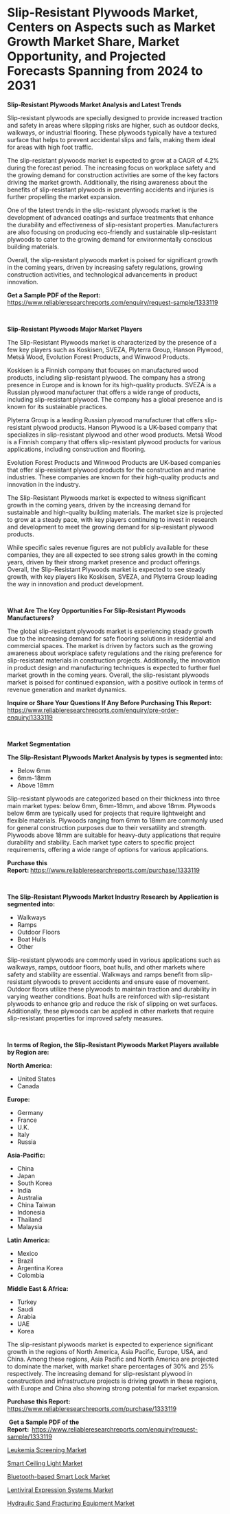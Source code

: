<p><h1>Slip-Resistant Plywoods Market, Centers on Aspects such as Market Growth Market Share, Market Opportunity, and Projected Forecasts Spanning from 2024 to 2031</h1></p><p><strong>Slip-Resistant Plywoods Market Analysis and Latest Trends</strong></p>
<p><p>Slip-resistant plywoods are specially designed to provide increased traction and safety in areas where slipping risks are higher, such as outdoor decks, walkways, or industrial flooring. These plywoods typically have a textured surface that helps to prevent accidental slips and falls, making them ideal for areas with high foot traffic.</p><p>The slip-resistant plywoods market is expected to grow at a CAGR of 4.2% during the forecast period. The increasing focus on workplace safety and the growing demand for construction activities are some of the key factors driving the market growth. Additionally, the rising awareness about the benefits of slip-resistant plywoods in preventing accidents and injuries is further propelling the market expansion.</p><p>One of the latest trends in the slip-resistant plywoods market is the development of advanced coatings and surface treatments that enhance the durability and effectiveness of slip-resistant properties. Manufacturers are also focusing on producing eco-friendly and sustainable slip-resistant plywoods to cater to the growing demand for environmentally conscious building materials.</p><p>Overall, the slip-resistant plywoods market is poised for significant growth in the coming years, driven by increasing safety regulations, growing construction activities, and technological advancements in product innovation.</p></p>
<p><strong>Get a Sample PDF of the Report:&nbsp;</strong> <a href="https://www.reliableresearchreports.com/enquiry/request-sample/1333119">https://www.reliableresearchreports.com/enquiry/request-sample/1333119</a></p>
<p>&nbsp;</p>
<p><strong>Slip-Resistant Plywoods Major Market Players</strong></p>
<p><p>The Slip-Resistant Plywoods market is characterized by the presence of a few key players such as Koskisen, SVEZA, Plyterra Group, Hanson Plywood, Metsä Wood, Evolution Forest Products, and Winwood Products. </p><p>Koskisen is a Finnish company that focuses on manufactured wood products, including slip-resistant plywood. The company has a strong presence in Europe and is known for its high-quality products. SVEZA is a Russian plywood manufacturer that offers a wide range of products, including slip-resistant plywood. The company has a global presence and is known for its sustainable practices.</p><p>Plyterra Group is a leading Russian plywood manufacturer that offers slip-resistant plywood products. Hanson Plywood is a UK-based company that specializes in slip-resistant plywood and other wood products. Metsä Wood is a Finnish company that offers slip-resistant plywood products for various applications, including construction and flooring.</p><p>Evolution Forest Products and Winwood Products are UK-based companies that offer slip-resistant plywood products for the construction and marine industries. These companies are known for their high-quality products and innovation in the industry.</p><p>The Slip-Resistant Plywoods market is expected to witness significant growth in the coming years, driven by the increasing demand for sustainable and high-quality building materials. The market size is projected to grow at a steady pace, with key players continuing to invest in research and development to meet the growing demand for slip-resistant plywood products.</p><p>While specific sales revenue figures are not publicly available for these companies, they are all expected to see strong sales growth in the coming years, driven by their strong market presence and product offerings. Overall, the Slip-Resistant Plywoods market is expected to see steady growth, with key players like Koskisen, SVEZA, and Plyterra Group leading the way in innovation and product development.</p></p>
<p>&nbsp;</p>
<p><strong>What Are The Key Opportunities For Slip-Resistant Plywoods Manufacturers?</strong></p>
<p><p>The global slip-resistant plywoods market is experiencing steady growth due to the increasing demand for safe flooring solutions in residential and commercial spaces. The market is driven by factors such as the growing awareness about workplace safety regulations and the rising preference for slip-resistant materials in construction projects. Additionally, the innovation in product design and manufacturing techniques is expected to further fuel market growth in the coming years. Overall, the slip-resistant plywoods market is poised for continued expansion, with a positive outlook in terms of revenue generation and market dynamics.</p></p>
<p><strong>Inquire or Share Your Questions If Any Before Purchasing This Report:</strong> <a href="https://www.reliableresearchreports.com/enquiry/pre-order-enquiry/1333119">https://www.reliableresearchreports.com/enquiry/pre-order-enquiry/1333119</a></p>
<p>&nbsp;</p>
<p><strong>Market Segmentation</strong></p>
<p><strong>The Slip-Resistant Plywoods Market Analysis by types is segmented into:</strong></p>
<p><ul><li>Below 6mm</li><li>6mm-18mm</li><li>Above 18mm</li></ul></p>
<p><p>Slip-resistant plywoods are categorized based on their thickness into three main market types: below 6mm, 6mm-18mm, and above 18mm. Plywoods below 6mm are typically used for projects that require lightweight and flexible materials. Plywoods ranging from 6mm to 18mm are commonly used for general construction purposes due to their versatility and strength. Plywoods above 18mm are suitable for heavy-duty applications that require durability and stability. Each market type caters to specific project requirements, offering a wide range of options for various applications.</p></p>
<p><strong>Purchase this Report:&nbsp;</strong><a href="https://www.reliableresearchreports.com/purchase/1333119">https://www.reliableresearchreports.com/purchase/1333119</a></p>
<p>&nbsp;</p>
<p><strong>The Slip-Resistant Plywoods Market Industry Research by Application is segmented into:</strong></p>
<p><ul><li>Walkways</li><li>Ramps</li><li>Outdoor Floors</li><li>Boat Hulls</li><li>Other</li></ul></p>
<p><p>Slip-resistant plywoods are commonly used in various applications such as walkways, ramps, outdoor floors, boat hulls, and other markets where safety and stability are essential. Walkways and ramps benefit from slip-resistant plywoods to prevent accidents and ensure ease of movement. Outdoor floors utilize these plywoods to maintain traction and durability in varying weather conditions. Boat hulls are reinforced with slip-resistant plywoods to enhance grip and reduce the risk of slipping on wet surfaces. Additionally, these plywoods can be applied in other markets that require slip-resistant properties for improved safety measures.</p></p>
<p>&nbsp;</p>
<p><strong>In terms of Region, the Slip-Resistant Plywoods Market Players available by Region are:</strong></p>
<p>
    <p> <strong> North America: </strong>
        <ul>
            <li>United States</li>
            <li>Canada</li>
        </ul>
        </p> 
    <p> <strong> Europe: </strong>
        <ul>
            <li>Germany</li>
            <li>France</li>
            <li>U.K.</li>
            <li>Italy</li>
            <li>Russia</li>
        </ul>
        </p> 
    <p> <strong> Asia-Pacific: </strong>
        <ul>
            <li>China</li>
            <li>Japan</li>
            <li>South Korea</li>
            <li>India</li>
            <li>Australia</li>
            <li>China Taiwan</li>
            <li>Indonesia</li>
            <li>Thailand</li>
            <li>Malaysia</li>
        </ul>
        </p> 
    <p> <strong> Latin America: </strong>
        <ul>
            <li>Mexico</li>
            <li>Brazil</li>
            <li>Argentina Korea</li>
            <li>Colombia</li>
        </ul>
        </p> 
    <p> <strong> Middle East & Africa: </strong>
        <ul>
            <li>Turkey</li>
            <li>Saudi</li>
            <li>Arabia</li>
            <li>UAE</li>
            <li>Korea</li>
        </ul>
    </p>
    </p>
<p><p>The slip-resistant plywoods market is expected to experience significant growth in the regions of North America, Asia Pacific, Europe, USA, and China. Among these regions, Asia Pacific and North America are projected to dominate the market, with market share percentages of 30% and 25% respectively. The increasing demand for slip-resistant plywood in construction and infrastructure projects is driving growth in these regions, with Europe and China also showing strong potential for market expansion.</p></p>
<p><strong>Purchase this Report: </strong><a href="https://www.reliableresearchreports.com/purchase/1333119">https://www.reliableresearchreports.com/purchase/1333119</a></p>
<p>&nbsp;<strong>Get a Sample PDF of the Report:&nbsp;&nbsp;</strong><a href="https://www.reliableresearchreports.com/enquiry/request-sample/1333119">https://www.reliableresearchreports.com/enquiry/request-sample/1333119</a></p>
<p><strong></strong></p>
<p><p><a href="https://medium.com/@madelynhowe_34212/analyzing-leukemia-screening-market-global-industry-perspective-and-forecast-2024-to-2031-fcf8060e8219">Leukemia Screening Market</a></p><p><a href="https://medium.com/@ameliahaleyi77567/smart-ceiling-light-market-outlook-industry-overview-and-forecast-2024-to-2031-55060fb3483e">Smart Ceiling Light Market</a></p><p><a href="https://issuu.com/reportprime-2/docs/bluetooth-based-smart-lock-market-size-2030.pptx">Bluetooth-based Smart Lock Market</a></p><p><a href="https://medium.com/@madelynhowe_34212/lentiviral-expression-systems-market-trends-forecast-and-competitive-analysis-to-2031-0059194f2204">Lentiviral Expression Systems Market</a></p><p><a href="https://issuu.com/reportprime-2/docs/hydraulic-sand-fracturing-equipment-market-size-20">Hydraulic Sand Fracturing Equipment Market</a></p></p>